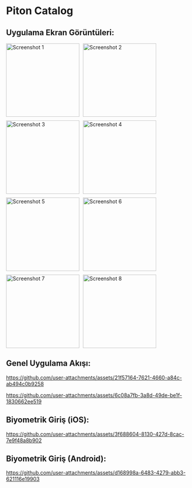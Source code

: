 # Piton Catalog

## Uygulama Ekran Görüntüleri:

<div style="display: flex; flex-wrap: wrap; gap: 10px;">
  <img src="https://github.com/user-attachments/assets/813836c6-0375-4735-a736-d42e1033d1b4" alt="Screenshot 1" width="200"/>
  <img src="https://github.com/user-attachments/assets/3c5de46f-deb8-4971-9121-ac4c0a818b9b" alt="Screenshot 2" width="200"/>
  <img src="https://github.com/user-attachments/assets/51f300d0-94f7-4c10-9d72-0e71e3ac8f20" alt="Screenshot 3" width="200"/>
  <img src="https://github.com/user-attachments/assets/cab23c25-05cc-4c65-b094-5248abee927d" alt="Screenshot 4" width="200"/>
  <img src="https://github.com/user-attachments/assets/8811b6d1-68ee-4dd5-86b4-cffb4beec3bc" alt="Screenshot 5" width="200"/>
  <img src="https://github.com/user-attachments/assets/31fc3750-4050-4da3-b6f7-0025b0f83745" alt="Screenshot 6" width="200"/>
  <img src="https://github.com/user-attachments/assets/0d1b69fc-06ac-4726-955c-9803833dd258" alt="Screenshot 7" width="200"/>
  <img src="https://github.com/user-attachments/assets/5b7c7b41-c15b-4e52-b3d1-315ad594f751" alt="Screenshot 8" width="200"/>
</div>

## Genel Uygulama Akışı:

https://github.com/user-attachments/assets/21f57164-7621-4660-a84c-ab494c0b9258

https://github.com/user-attachments/assets/6c08a7fb-3a8d-49de-be1f-1830662ee519

## Biyometrik Giriş (iOS):
https://github.com/user-attachments/assets/3f688604-8130-427d-8cac-7e9f48a8b902

## Biyometrik Giriş (Android):
https://github.com/user-attachments/assets/d168998a-6483-4279-abb3-621116e19903

